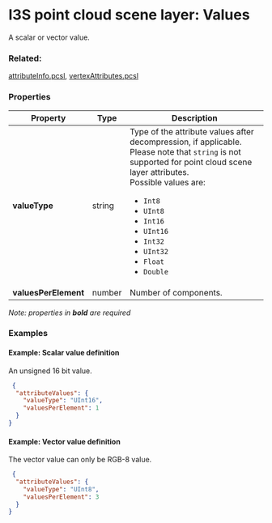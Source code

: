# I3S point cloud scene layer: Values

A scalar or vector value.

### Related:

[attributeInfo.pcsl](attributeInfo.pcsl.md), [vertexAttributes.pcsl](vertexAttributes.pcsl.md)
### Properties

| Property | Type | Description |
| --- | --- | --- |
| **valueType** | string | Type of the attribute values after decompression, if applicable. Please note that `string` is not supported for point cloud scene layer attributes.<div>Possible values are:<ul><li>`Int8`</li><li>`UInt8`</li><li>`Int16`</li><li>`UInt16`</li><li>`Int32`</li><li>`UInt32`</li><li>`Float`</li><li>`Double`</li></ul></div> |
| **valuesPerElement** | number | Number of components. |

*Note: properties in **bold** are required*

### Examples 

#### Example: Scalar value definition 

An unsigned 16 bit value. 

```json
 {
  "attributeValues": {
    "valueType": "UInt16",
    "valuesPerElement": 1
  }
} 
```

#### Example: Vector value definition 

The vector value can only be RGB-8 value. 

```json
 {
  "attributeValues": {
    "valueType": "UInt8",
    "valuesPerElement": 3
  }
} 
```

